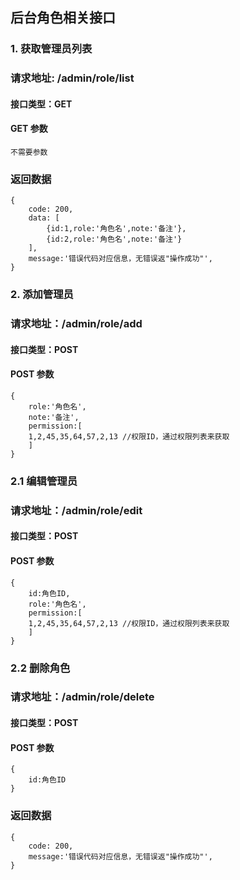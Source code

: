 ## 后台角色相关接口

### 1. 获取管理员列表
### 请求地址: /admin/role/list

#### 接口类型：GET

#### GET 参数

```
不需要参数
```

### 返回数据

```
{
    code: 200,
    data: [
        {id:1,role:'角色名',note:'备注'},
        {id:2,role:'角色名',note:'备注'}
    ],
    message:'错误代码对应信息，无错误返"操作成功"',
}
```
### 2. 添加管理员
### 请求地址：/admin/role/add

#### 接口类型：POST
#### POST 参数

```$xslt
{
    role:'角色名',
    note:'备注',
    permission:[
    1,2,45,35,64,57,2,13 //权限ID，通过权限列表来获取
    ]
}
```
### 2.1 编辑管理员
   ### 请求地址：/admin/role/edit
   
   #### 接口类型：POST
   #### POST 参数
   
```$xslt
{
    id:角色ID,
    role:'角色名',
    permission:[
    1,2,45,35,64,57,2,13 //权限ID，通过权限列表来获取
    ]
}
```
### 2.2 删除角色
   ### 请求地址：/admin/role/delete
   
   #### 接口类型：POST
   #### POST 参数
   
   ```$xslt
   {
       id:角色ID
   }
   ```

### 返回数据

```
{
    code: 200,
    message:'错误代码对应信息，无错误返"操作成功"',
}
```
